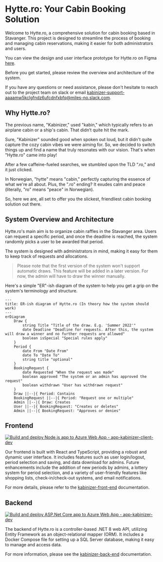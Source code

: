 # Hytte.ro: Your Cabin Booking Solution

Welcome to Hytte.ro, a comprehensive solution for cabin booking based in Stavanger. This project is designed to streamline the process of booking and managing cabin reservations, making it easier for both administrators and users. 

You can view the design and user interface prototype for Hytte.ro on Figma [here](https://www.figma.com/design/uq5qeXZh25cjfIaOtZmtXy/Kabinizer-%E2%9C%A8-Enhanced-%F0%9F%A7%9A?node-id=0%3A1&t=aQ2dogROHVA1RqDf-1).

Before you get started, please review the overview and architecture of the system. 

If you have any questions or need assistance, please don't hesitate to reach out to the project team on slack or
email [kabinizer-support-aaaamw5kclgfndz6ufcdnfxbfq@miles-no.slack.com](mailto:kabinizer-support-aaaamw5kclgfndz6ufcdnfxbfq@miles-no.slack.com).

## Why Hytte.ro?

The previous name, "Kabinizer," used "kabin," which typically refers to an airplane cabin or a ship's cabin. That didn’t quite hit the mark. 

Sure, "Kabinizer" sounded good when spoken out loud, but it didn't quite capture the cozy cabin vibes we were aiming for. So, we decided to switch things up and find a name that truly resonates with our vision. That's when "Hytte.ro" came into play! 

After a few caffeine-fueled searches, we stumbled upon the TLD “.ro,” and it just clicked.

In Norwegian, "hytte" means "cabin," perfectly capturing the essence of what we're all about. Plus, the ".ro" ending? It exudes calm and peace (literally, "ro" means "peace" in Norwegian). 

So, here we are, all set to offer you the slickest, friendliest cabin booking solution out there.

## System Overview and Architecture

Hytte.ro's main aim is to organize cabin raffles in the Stavanger area. Users can request a specific period, and once
the deadline is reached, the system randomly picks a user to be awarded that period.

The system is designed with administrators in mind, making it easy for them to keep track of requests and allocations.

> Please note that the first version of the system won't support automatic draws. This feature will be added in a later
version. For now, the admin will have to draw the winner manually.

Here's a simple "ER"-ish diagram of the system to help you get a grip on the system's terminology and structure.

```mermaid
---
title: ER-ish diagram of Hytte.ro (In theory how the system should work)
---
erDiagram
    Draw {
        string Title "Title of the draw. E.g. 'Summer 2022'"
        date Deadline "Deadline for requests. After this, the system will draw a winner and no further requests are allowed"
        boolean isSpecial "Special rules apply"
    }
    Period {
        date From "Date From"
        date To "Date To"
        string title "optional"
    }
    BookingRequest {
        date Requested "When the request was made"
        boolean approved "The system or an admin has approved the request"
        boolean withdrawn "User has withdrawn request"
    }
    Draw ||--|{ Period: Contains
    BookingRequest ||--|{ Period: "Request one or multiple"
    Admin ||--|{ Draw: Creates
    User ||--|{ BookingRequest: "Creates or deletes"
    Admin ||--|{ BookingRequest: "Approves or denies"
```

## Frontend

[![Build and deploy Node.js app to Azure Web App - app-kabinizer-client-dev](https://github.com/miles-no/miles_kabinizer/actions/workflows/main_app-kabinizer-client-dev.yml/badge.svg)](https://github.com/miles-no/miles_kabinizer/actions/workflows/main_app-kabinizer-client-dev.yml)

Our frontend is built with React and TypeScript, providing a robust and dynamic user interface. It includes features
such as user login/logout, period selection and saving, and data download for admins. Future enhancements include the
addition of new periods by admins, a lottery system for period selection, and a variety of user-friendly features like
shopping lists, check-in/check-out systems, and email notifications.

For more details, please refer to the [kabinizer-front-end](kabinizer-front-end/README.md) documentation.

## Backend

[![Build and deploy ASP.Net Core app to Azure Web App - app-kabinizer-dev](https://github.com/miles-no/miles_kabinizer/actions/workflows/main_app-kabinizer-dev.yml/badge.svg)](https://github.com/miles-no/miles_kabinizer/actions/workflows/main_app-kabinizer-dev.yml)

The backend of Hytte.ro is a controller-based .NET 8 web API, utilizing Entity Framework as an object-relational
mapper (ORM). It includes a Docker Compose file for setting up a SQL Server database, making it easy to manage and
access data.

For more information, please see the [kabinizer-back-end](kabinizer-back-end/README.md) documentation.

